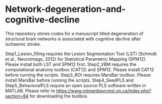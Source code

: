 # Network-degeneration-and-cognitive-decline
This repository stores codes for a manuscript titled degeneration of structural brain networks is associated with cognitive decline after ischaemic stroke.

Step1_Lesion_filling requires the Lesion Segmentation Tool (LST) (Schmidt et al., Neuroimage, 2012) for Statistical Parametric Mapping (SPM12). Please install both LST and SPM12 first.
Step2_VBM requires the computational anatomy toolbox (CAT12) and SPM12. Please install CAT12 before running the scripts.
Step3_ROI requires MarsBar toolbox. Please install MarsBar before running the scripts.
Step4_SeedPLS and Step5_BehavioralPLS require an open source PLS software written in MATLAB. Please refer to https://www.rotmanbaycrest.on.ca/index.php?section=84 for downloading the toolbox.
